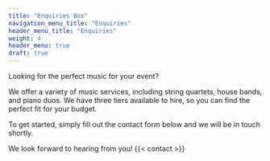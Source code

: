 ```yaml
---
title: "Enquiries Box"
navigation_menu_title: "Enquiries"
header_menu_title: "Enquiries"
weight: 4
header_menu: true
draft: true
---
```


Looking for the perfect music for your event?

We offer a variety of music services, including string quartets, house bands, and piano duos. We have three tiers available to hire, so you can find the perfect fit for your budget.

To get started, simply fill out the contact form below and we will be in touch shortly.

We look forward to hearing from you!
{{< contact >}}